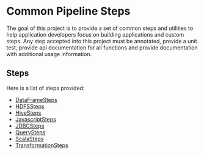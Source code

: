 # Common Pipeline Steps
The goal of this project is to provide a set of common steps and utilities to help application developers focus on 
building applications and custom steps. Any step accepted into this project must be annotated, provide a unit test,
provide api documentation for all functions and provide documentation with additional usage information.

## Steps
Here is a list of steps provided:

* [DataFrameSteps](docs/dataframesteps.md)
* [HDFSSteps](docs/hdfssteps.md)
* [HiveSteps](docs/hivesteps.md)
* [JavascriptSteps](docs/javascriptsteps.md)
* [JDBCSteps](docs/jdbcsteps.md)
* [QuerySteps](docs/querysteps.md)
* [ScalaSteps](docs/scalascriptsteps.md)
* [TransformationSteps](docs/transformationsteps.md)

